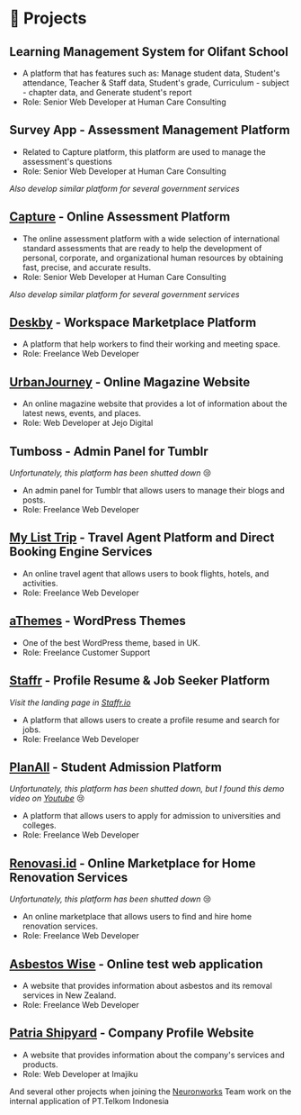 # 🚀 Projects

## Learning Management System for Olifant School
- A platform that has features such as: Manage student data, Student's attendance, Teacher & Staff data, Student's grade, Curriculum - subject - chapter data, and Generate student's report
- Role: Senior Web Developer at Human Care Consulting

## Survey App - Assessment Management Platform
- Related to Capture platform, this platform are used to manage the assessment's questions
- Role: Senior Web Developer at Human Care Consulting

_Also develop similar platform for several government services_

## [Capture](https://capture.co.id) - Online Assessment Platform
- The online assessment platform with a wide selection of international standard assessments that are ready to help the development of personal, corporate, and organizational human resources by obtaining fast, precise, and accurate results.
- Role: Senior Web Developer at Human Care Consulting

_Also develop similar platform for several government services_

## [Deskby](https://www.deskby.com) - Workspace Marketplace Platform
- A platform that help workers to find their working and meeting space.
- Role: Freelance Web Developer

## [UrbanJourney](https://urbanjourney.com) - Online Magazine Website
- An online magazine website that provides a lot of information about the latest news, events, and places.
- Role: Web Developer at Jejo Digital

## Tumboss - Admin Panel for Tumblr
_Unfortunately, this platform has been shutted down_ 😢
- An admin panel for Tumblr that allows users to manage their blogs and posts.
- Role: Freelance Web Developer

## [My List Trip](https://mylisttrip.com) - Travel Agent Platform and Direct Booking Engine Services
- An online travel agent that allows users to book flights, hotels, and activities.
- Role: Freelance Web Developer

## [aThemes](https://athemes.com) - WordPress Themes
- One of the best WordPress theme, based in UK.
- Role: Freelance Customer Support

## [Staffr](https://staffr.in) - Profile Resume & Job Seeker Platform
_Visit the landing page in [Staffr.io](https://staffr.io)_ 
- A platform that allows users to create a profile resume and search for jobs.
- Role: Freelance Web Developer

## [PlanAll](https://planall.com) - Student Admission Platform
_Unfortunately, this platform has been shutted down, but I found this demo video on [Youtube](https://www.youtube.com/watch?v=3-eumKiyL6o)_ 😢
- A platform that allows users to apply for admission to universities and colleges.
- Role: Freelance Web Developer

## [Renovasi.id](https://renovasi.id) - Online Marketplace for Home Renovation Services
_Unfortunately, this platform has been shutted down_ 😢
- An online marketplace that allows users to find and hire home renovation services.
- Role: Freelance Web Developer

## [Asbestos Wise](https://asbestoswise.co.nz) - Online test web application
- A website that provides information about asbestos and its removal services in New Zealand.
- Role: Freelance Web Developer

## [Patria Shipyard](https://patriashipyard.com) - Company Profile Website
- A website that provides information about the company's services and products.
- Role: Web Developer at Imajiku

And several other projects when joining the [Neuronworks](https://neuronworks.co.id) Team work on the internal application of PT.Telkom Indonesia